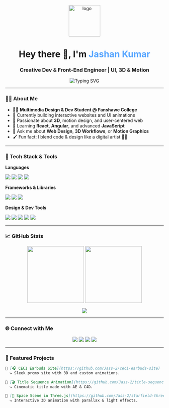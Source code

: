 <!-- Profile README for Jass-2 -->

<p align="center">
  <img src="https://your-logo-url.com/logo.png" height="100" alt="logo" />
</p>

<h1 align="center">Hey there 👋, I'm <span style="color:#58A6FF">Jashan Kumar</span></h1>
<h3 align="center">Creative Dev & Front-End Engineer | UI, 3D & Motion</h3>

<p align="center">
  <img src="https://readme-typing-svg.herokuapp.com?font=Fira+Code&pause=800&color=58A6FF&center=true&vCenter=true&width=500&lines=Creative+Designer+%7C+Front-End+Dev;Building+Websites%2C+UI%2C+3D%2C+Motion+%26+Magic;Let's+Build+Something+Cool+Together" alt="Typing SVG" />
</p>

---

### 🧑‍🎨 About Me

- 🧑‍💻 **Multimedia Design & Dev Student @ Fanshawe College**  
- 🚀 Currently building interactive websites and UI animations  
- 🎯 Passionate about **3D**, motion design, and user-centered web  
- 🌱 Learning **React**, **Angular**, and advanced **JavaScript**  
- 🧠 Ask me about **Web Design**, **3D Workflows**, or **Motion Graphics**  
- 🖌 Fun fact: I blend code & design like a digital artist 🧠🎨  

---

### 🧰 Tech Stack & Tools

**Languages**
<p>
  <img src="https://img.shields.io/badge/-HTML5-E34F26?style=for-the-badge&logo=html5&logoColor=white"/>
  <img src="https://img.shields.io/badge/-CSS3-1572B6?style=for-the-badge&logo=css3"/>
  <img src="https://img.shields.io/badge/-JavaScript-F7DF1E?style=for-the-badge&logo=javascript&logoColor=000"/>
  <img src="https://img.shields.io/badge/-PHP-777BB4?style=for-the-badge&logo=php&logoColor=white"/>
</p>

**Frameworks & Libraries**
<p>
  <img src="https://img.shields.io/badge/-React-20232A?style=for-the-badge&logo=react&logoColor=61DAFB"/>
  <img src="https://img.shields.io/badge/-Tailwind-06B6D4?style=for-the-badge&logo=tailwind-css&logoColor=white"/>
  <img src="https://img.shields.io/badge/-Bootstrap-563D7C?style=for-the-badge&logo=bootstrap"/>
</p>

**Design & Dev Tools**
<p>
  <img src="https://img.shields.io/badge/-Figma-F24E1E?style=for-the-badge&logo=figma&logoColor=white"/>
  <img src="https://img.shields.io/badge/-After%20Effects-9999FF?style=for-the-badge&logo=adobe-after-effects&logoColor=white"/>
  <img src="https://img.shields.io/badge/-Cinema%204D-001E36?style=for-the-badge&logo=maxon&logoColor=white"/>
  <img src="https://img.shields.io/badge/-Git-F05032?style=for-the-badge&logo=git&logoColor=white"/>
  <img src="https://img.shields.io/badge/-VSCode-007ACC?style=for-the-badge&logo=visual-studio-code&logoColor=white"/>
</p>

---

### 📈 GitHub Stats

<p align="center">
  <img src="https://github-readme-stats.vercel.app/api?username=Jass-2&show_icons=true&theme=tokyonight&count_private=true" height="180"/>
  <img src="https://github-readme-streak-stats.herokuapp.com?user=Jass-2&theme=tokyonight" height="180"/>
</p>

<p align="center">
  <img src="https://github-readme-stats.vercel.app/api/top-langs/?username=Jass-2&layout=compact&theme=tokyonight" />
</p>

---

### 🌐 Connect with Me

<p align="center">
  <a href="https://linkedin.com/in/jashan-kumar-03b241259"><img src="https://img.shields.io/badge/-LinkedIn-0A66C2?style=for-the-badge&logo=linkedin&logoColor=white"/></a>
  <a href="mailto:jashankumarofficial@gmail.com"><img src="https://img.shields.io/badge/-Gmail-D14836?style=for-the-badge&logo=gmail&logoColor=white"/></a>
  <a href="https://instagram.com/jashankumar.2"><img src="https://img.shields.io/badge/-Instagram-E4405F?style=for-the-badge&logo=instagram&logoColor=white"/></a>
  <a href="https://yourportfolio.com"><img src="https://img.shields.io/badge/-Portfolio-000?style=for-the-badge&logo=vercel&logoColor=white"/></a>
</p>

---

### 💼 Featured Projects

```markdown
🔹 [🎧 CECI Earbuds Site](https://github.com/Jass-2/ceci-earbuds-site)  
  ⤷ Sleek promo site with 3D and custom animations.

🔹 [🎬 Title Sequence Animation](https://github.com/Jass-2/title-sequence-recreation)  
  ⤷ Cinematic title made with AE & C4D.

🔹 [🌌 Space Scene in Three.js](https://github.com/Jass-2/starfield-threejs)  
  ⤷ Interactive 3D animation with parallax & light effects.

